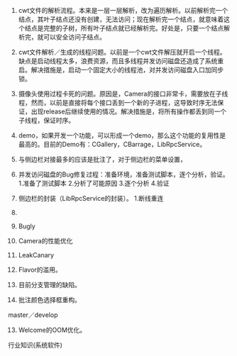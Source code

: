 1. cwt文件的解析流程。本来是一层一层解析，改为遍历解析。以前解析完一个结点，其叶子结点还没有创建，无法访问；现在解析完一个结点，就意味着这个结点是完整的子树，所有叶子结点就已经解析完。好处是，只要一个结点解析完，就可以安全访问子结点。

2. cwt文件解析／生成的线程问题。以前是一个cwt文件解压就开启一个线程。缺点是启动线程太多，浪费资源，而且多线程并发访问磁盘还造成了系统重启。解决措施是，启动一个固定大小的线程池，对并发访问磁盘入口加同步锁。

3. 摄像头使用过程卡死的问题。原因是，Camera的接口非常卡，需要放在子线程，然而，以前是直接将每个接口丢到一个新的子进程，这导致时序无法保证，出现release后继续使用的情况。解决措施是，将所有操作都丢到同一个子线程，保证时序。

4. demo，如果开发一个功能，可以形成一个demo，那么这个功能的复用性是最高的。目前的Demo有：CGallery，CBarrage，LibRpcService。

5. 与侧边栏对接最多的应该是批注了，对于侧边栏的菜单设置，

6. 并发访问磁盘的Bug修复过程：准备环境，准备测试脚本，逐个分析，验证。
1.准备了测试脚本
2.分析了可能原因
3.逐个分析
4.验证

7. 侧边栏的封装（LibRpcService的封装）。
1.断线重连
2.

8. Bugly

9. Camera的性能优化

10. LeakCanary

11. Flavor的滥用。

12. 目前分支管理的缺陷。

13. 批注颜色选择框重构。

master／develop

13. Welcome的OOM优化。



行业知识(系统软件)
